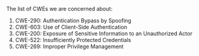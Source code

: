 The list of CWEs we are concerned about:

1. CWE-290: Authentication Bypass by Spoofing
2. CWE-603: Use of Client-Side Authentication
3. CWE-200: Exposure of Sensitive Information to an Unauthorized Actor
4. CWE-522: Insufficiently Protected Credentials
5. CWE-269: Improper Privilege Management
